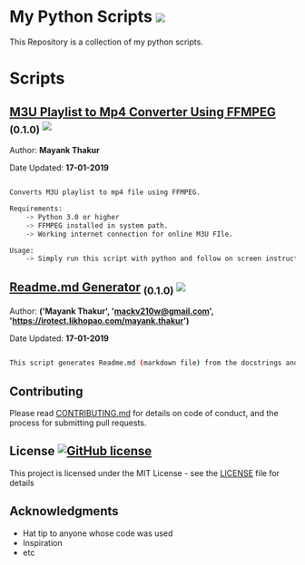 # My Python Scripts ![](https://img.shields.io/github/repo-size/irotect/My-Python-Scripts.svg)

This Repository is a collection of my python scripts.


# Scripts


## <a href='script/m3u_to_mp4_converter.py.py'>M3U Playlist to Mp4 Converter Using FFMPEG</a> <sub>(0.1.0)</sub> ![](https://img.shields.io/github/size/irotect/My-Python-Scripts/scripts/m3u_to_mp4_converter.py.svg)

Author: **Mayank Thakur**

Date Updated: **17-01-2019**

```Bash

Converts M3U playlist to mp4 file using FFMPEG.

Requirements:
    -> Python 3.0 or higher
    -> FFMPEG installed in system path.
    -> Working internet connection for online M3U FIle.

Usage:
    -> Simply run this script with python and follow on screen instructions.

```
 
## <a href='script/readme_generator.py.py'>Readme.md Generator</a> <sub>(0.1.0)</sub> ![](https://img.shields.io/github/size/irotect/My-Python-Scripts/scripts/readme_generator.py.svg)

Author: **('Mayank Thakur', 'mackv210w@gmail.com', 'https://irotect.likhopao.com/mayank.thakur')**

Date Updated: **17-01-2019**

```Bash

This script generates Readme.md (markdown file) from the docstrings and other info from the files present in the '/scripts'.

```


## Contributing

Please read [CONTRIBUTING.md](CONTRIBUTING.md) for details on code of conduct, and the process for submitting pull requests.

## License [![GitHub license](https://img.shields.io/github/license/irotect/My-Python-scripts.svg?style=plastic)](https://github.com/irotect/My-Python-Scripts/blob/master/LICENSE)

This project is licensed under the MIT License - see the [LICENSE](LICENSE) file for details

## Acknowledgments

* Hat tip to anyone whose code was used
* Inspiration
* etc
